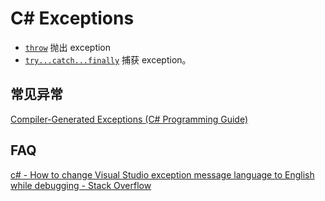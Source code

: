 # C# Exceptions

- [`throw`](throw.md) 抛出 exception
- [`try...catch...finally`](try.md) 捕获 exception。

## 常见异常

[Compiler-Generated Exceptions (C# Programming Guide)](https://docs.microsoft.com/en-us/dotnet/csharp/programming-guide/exceptions/compiler-generated-exceptions)

## FAQ

[c# - How to change Visual Studio exception message language to English while debugging - Stack Overflow](https://stackoverflow.com/questions/529951/how-to-change-visual-studio-exception-message-language-to-english-while-debuggin)
